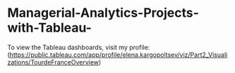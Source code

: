 # Managerial-Analytics-Projects-with-Tableau-

To view the Tableau dashboards, visit my profile: (https://public.tableau.com/app/profile/elena.kargopoltsev/viz/Part2_Visualizations/TourdeFranceOverview)
